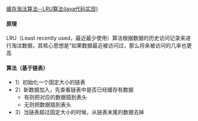 [缓存淘汰算法--LRU算法(java代码实现)](https://blog.csdn.net/wangxilong1991/article/details/70172302)

#### 原理
LRU（Least recently used，最近最少使用）算法根据数据的历史访问记录来进行淘汰数据，其核心思想是“如果数据最近被访问过，那么将来被访问的几率也更高

#### 算法（基于链表）
- 1）初始化一个固定大小的链表
- 2）新数据加入，先查看链表中是否已经缓存有数据
  - 有则把对应的数据插到表头
  - 无则把数据插到表头
- 3）当链表超过固定大小的时候，从链表末尾的数据去掉


